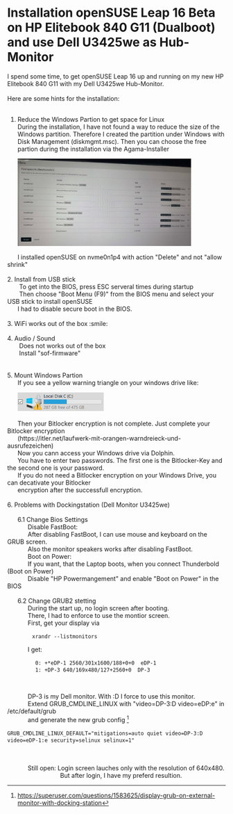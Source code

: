 # Installation openSUSE Leap 16 Beta on HP Elitebook 840 G11 (Dualboot) and use Dell U3425we as Hub-Monitor

I spend some time, to get openSUSE Leap 16 up and running on my new HP Elitebook 840 G11 with my Dell U3425we Hub-Monitor.
<br><br>
Here are some hints for the installation:<br>
<br>
1. Reduce the Windows Partion to get space for Linux<br>
During the installation, I have not found a way to reduce the size of the Windows partition. Therefore I created the partition under Windows with Disk Management (diskmgmt.msc).
Then you can choose the free partion during the installation via the Agama-Installer    
<p>
&nbsp;&nbsp;&nbsp;&nbsp;&nbsp;&nbsp;<img src="AgamaPartions.jpg" width="400">
</p>
&nbsp;&nbsp;&nbsp;&nbsp;&nbsp;&nbsp;I installed openSUSE on nvme0n1p4 with action "Delete" and not "allow shrink"
<br>
<br>
2. Install from USB stick
<br>
&nbsp;&nbsp;&nbsp;&nbsp;&nbsp;&nbsp; To get into the BIOS, press ESC serveral times during startup
<br>
&nbsp;&nbsp;&nbsp;&nbsp;&nbsp;&nbsp; Then choose "Boot Menu (F9)" from the BIOS menu and select your USB stick to install openSUSE
<br>
&nbsp;&nbsp;&nbsp;&nbsp;&nbsp;&nbsp;I had to disable secure boot in the BIOS.
<br>
<br>
3.  WiFi works out of the box :smile:
<br>
<br>
4. Audio / Sound<br>
&nbsp;&nbsp;&nbsp;&nbsp;&nbsp;&nbsp; Does not  works out of the box<br>
&nbsp;&nbsp;&nbsp;&nbsp;&nbsp;&nbsp; Install "sof-firmware"<br>
<br>
<br>
5. Mount Windows Partion<br>
&nbsp;&nbsp;&nbsp;&nbsp;&nbsp;&nbsp;If you see a yellow warning triangle on your windows drive like:
<p>
   &nbsp;&nbsp;&nbsp;&nbsp;&nbsp;&nbsp;<img src="BitlockerWarnung.PNG" width="200" >
</p>
&nbsp;&nbsp;&nbsp;&nbsp;&nbsp;&nbsp;Then your Bitlocker encryption is not complete. Just complete your Bitlocker encryption<br>
&nbsp;&nbsp;&nbsp;&nbsp;&nbsp;&nbsp;(https://itler.net/laufwerk-mit-orangen-warndreieck-und-ausrufezeichen)
<br>
&nbsp;&nbsp;&nbsp;&nbsp;&nbsp;&nbsp;Now you cann access your Windows drive via Dolphin.<br>
&nbsp;&nbsp;&nbsp;&nbsp;&nbsp;&nbsp;You have to enter two passwords. The first one is the Bitlocker-Key and the second one is your password.<br>
&nbsp;&nbsp;&nbsp;&nbsp;&nbsp;&nbsp;If you do not need a Bitlocker encryption on your Windows Drive, you can decativate your Bitlocker <br> 
&nbsp;&nbsp;&nbsp;&nbsp;&nbsp;&nbsp;encryption after the successfull encryption.
<br>
<br>
6. Problems with Dockingstation (Dell Monitor U3425we)<br>
<br>
&nbsp;&nbsp;&nbsp;&nbsp;&nbsp;&nbsp;6.1 Change Bios Settings
<br>
&nbsp;&nbsp;&nbsp;&nbsp;&nbsp;&nbsp;&nbsp;&nbsp;&nbsp;&nbsp;&nbsp;&nbsp;Disable FastBoot:<br>
&nbsp;&nbsp;&nbsp;&nbsp;&nbsp;&nbsp;&nbsp;&nbsp;&nbsp;&nbsp;&nbsp;&nbsp;After disabling FastBoot, I can use mouse and keyboard on the GRUB screen.<br>
&nbsp;&nbsp;&nbsp;&nbsp;&nbsp;&nbsp;&nbsp;&nbsp;&nbsp;&nbsp;&nbsp;&nbsp;Also the monitor speakers works after disabling FastBoot.
<br>
&nbsp;&nbsp;&nbsp;&nbsp;&nbsp;&nbsp;&nbsp;&nbsp;&nbsp;&nbsp;&nbsp;&nbsp;Boot on Power:<br>
&nbsp;&nbsp;&nbsp;&nbsp;&nbsp;&nbsp;&nbsp;&nbsp;&nbsp;&nbsp;&nbsp;&nbsp;If you want, that the Laptop boots, when you connect Thunderbold (Boot on Power)<br>
&nbsp;&nbsp;&nbsp;&nbsp;&nbsp;&nbsp;&nbsp;&nbsp;&nbsp;&nbsp;&nbsp;&nbsp;Disable "HP Powermangement" and enable "Boot on Power" in the BIOS<br>
<br>
&nbsp;&nbsp;&nbsp;&nbsp;&nbsp;&nbsp;6.2 Change GRUB2 stetting <br>
&nbsp;&nbsp;&nbsp;&nbsp;&nbsp;&nbsp;&nbsp;&nbsp;&nbsp;&nbsp;&nbsp;&nbsp;During the start up, no login screen after booting.<br>
&nbsp;&nbsp;&nbsp;&nbsp;&nbsp;&nbsp;&nbsp;&nbsp;&nbsp;&nbsp;&nbsp;&nbsp;There, I had to enforce to use the montior screen.
<br>
&nbsp;&nbsp;&nbsp;&nbsp;&nbsp;&nbsp;&nbsp;&nbsp;&nbsp;&nbsp;&nbsp;&nbsp;First, get your display via

``` 
        xrandr --listmonitors 
```
  
&nbsp;&nbsp;&nbsp;&nbsp;&nbsp;&nbsp;&nbsp;&nbsp;&nbsp;&nbsp;&nbsp;&nbsp;I get: <br>

``` 
         0: +*eDP-1 2560/301x1600/188+0+0  eDP-1
         1: +DP-3 640/169x480/127+2560+0  DP-3 
```
<br>

&nbsp;&nbsp;&nbsp;&nbsp;&nbsp;&nbsp;&nbsp;&nbsp;&nbsp;&nbsp;&nbsp;&nbsp;DP-3 is my Dell monitor. With :D I force to use this monitor.<br>
&nbsp;&nbsp;&nbsp;&nbsp;&nbsp;&nbsp;&nbsp;&nbsp;&nbsp;&nbsp;&nbsp;&nbsp;Extend GRUB_CMDLINE_LINUX with "video=DP-3:D video=eDP:e" in /etc/default/grub <br>
&nbsp;&nbsp;&nbsp;&nbsp;&nbsp;&nbsp;&nbsp;&nbsp;&nbsp;&nbsp;&nbsp;&nbsp;and generate the new grub config [^2]
``` 
GRUB_CMDLINE_LINUX_DEFAULT="mitigations=auto quiet video=DP-3:D video=eDP-1:e security=selinux selinux=1"
``` 
<br>
<br>
&nbsp;&nbsp;&nbsp;&nbsp;&nbsp;&nbsp;&nbsp;&nbsp;&nbsp;&nbsp;&nbsp;&nbsp;Still open: Login screen lauches only with the resolution of 640x480.<br>
&nbsp;&nbsp;&nbsp;&nbsp;&nbsp;&nbsp;&nbsp;&nbsp;&nbsp;&nbsp;&nbsp;&nbsp;&nbsp;&nbsp;&nbsp;&nbsp;&nbsp;&nbsp;&nbsp;&nbsp;&nbsp;&nbsp;&nbsp;&nbsp;&nbsp;&nbsp;&nbsp;&nbsp;&nbsp;&nbsp;&nbsp;But after login, I have my preferd resultion.
<br>

[^1]:https://itler.net/laufwerk-mit-orangen-warndreieck-und-ausrufezeichen
[^2]:https://superuser.com/questions/1583625/display-grub-on-external-monitor-with-docking-station
